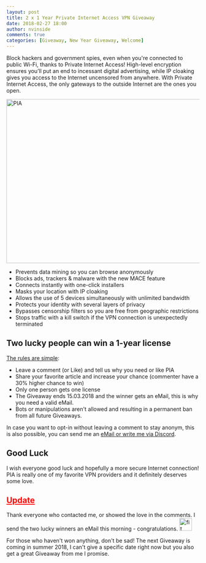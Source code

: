 ```yaml
---
layout: post
title: 2 x 1 Year Private Internet Access VPN Giveaway
date: 2018-02-27 18:00
author: nvinside
comments: true
categories: [Giveaway, New Year Giveaway, Welcome]
---
```

Block hackers and government spies, even when you're connected to public Wi-Fi, thanks to Private Internet Access! High-level encryption ensures you’ll put an end to incessant digital advertising, while IP cloaking gives you access to the Internet uncensored from anywhere. With Private Internet Access, the only gateways to the outside Internet are the ones you open.

<img class=" size-full wp-image-2957 aligncenter" src="https://chefkochblog.files.wordpress.com/2018/02/1493105919_eb1895b3231130ab75194d3be45dca488ef57f52_main_hero_image_story.jpg" alt="PIA" width="760" height="428" />

<ul>
    <li>Prevents data mining so you can browse anonymously</li>
    <li>Blocks ads, trackers &amp; malware with the new MACE feature</li>
    <li>Connects instantly with one-click installers</li>
    <li>Masks your location with IP cloaking</li>
    <li>Allows the use of 5 devices simultaneously with unlimited bandwidth</li>
    <li>Protects your identity with several layers of privacy</li>
    <li>Bypasses censorship filters so you are free from geographic restrictions</li>
    <li>Stops traffic with a kill switch if the VPN connection is unexpectedly terminated</li>
</ul>

<!--more-->

<h2>Two lucky people can win a 1-year license</h2>

<span style="text-decoration:underline;">The rules are simple</span>:

<ul>
    <li>Leave a comment (or Like) and tell us why you need or like PIA</li>
    <li>Share your favorite article and increase your chance (commenter have a 30% higher chance to win)</li>
    <li>Only one person gets one license</li>
    <li>The Giveaway ends 15.03.2018 and the winner gets an eMail, this is why you need a valid eMail.</li>
    <li>Bots or manipulations aren't allowed and resulting in a permanent ban from all future Giveaways.</li>
</ul>

In case you want to opt-in without leaving a comment to stay anonym, this is also possible, you can send me an <a href="https://chefkochblog.wordpress.com/contact/" target="_blank" rel="noopener">eMail or write me via Discord</a>.

<h2>Good Luck</h2>

I wish everyone good luck and hopefully a more secure Internet connection! PIA is really one of my favorite VPN providers and it definitely deserves some love.

<h2><span style="text-decoration:underline;"><span style="color:#ff0000;text-decoration:underline;">Update</span></span></h2>

Thank everyone who contacted me, or showed the love in the comments. I send the two lucky winners an eMail this morning - congratulations. <img class="alignnone size-full wp-image-3565" src="https://chefkochblog.files.wordpress.com/2018/03/fit.gif" alt="fit" width="33" height="33" />

For those who haven't won anything, don't be sad! The next Giveaway is coming in summer 2018, I can't give a specific date right now but you also get a great Giveaway from me I promise.
